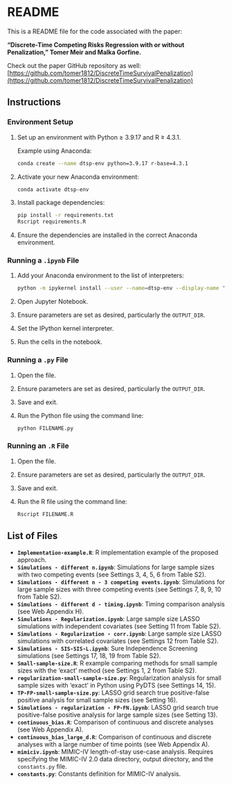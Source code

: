 # README

This is a README file for the code associated with the paper:

**“Discrete-Time Competing Risks Regression with or without Penalization,” Tomer Meir and Malka Gorfine.**

Check out the paper GitHub repository as well:
[https://github.com/tomer1812/DiscreteTimeSurvivalPenalization](https://github.com/tomer1812/DiscreteTimeSurvivalPenalization)

## Instructions

### Environment Setup

1. Set up an environment with Python ≥ 3.9.17 and R ≥ 4.3.1.
   
   Example using Anaconda:
   ```bash
   conda create --name dtsp-env python=3.9.17 r-base=4.3.1
   ```

2. Activate your new Anaconda environment:
   ```bash
   conda activate dtsp-env
   ```

3. Install package dependencies:
   ```bash
   pip install -r requirements.txt
   Rscript requirements.R
   ```

4. Ensure the dependencies are installed in the correct Anaconda environment.


### Running a `.ipynb` File

1. Add your Anaconda environment to the list of interpreters:
   ```bash
   python -m ipykernel install --user --name=dtsp-env --display-name "dtsp-env"
   ```

2. Open Jupyter Notebook.

3. Ensure parameters are set as desired, particularly the `OUTPUT_DIR`.

4. Set the IPython kernel interpreter.

5. Run the cells in the notebook.

### Running a `.py` File

1. Open the file.

2. Ensure parameters are set as desired, particularly the `OUTPUT_DIR`.

3. Save and exit.

4. Run the Python file using the command line:
   ```bash
   python FILENAME.py
   ```

### Running an `.R` File

1. Open the file.

2. Ensure parameters are set as desired, particularly the `OUTPUT_DIR`.

3. Save and exit.

4. Run the R file using the command line:
   ```bash
   Rscript FILENAME.R
   ```

## List of Files

- **`Implementation-example.R`**: R implementation example of the proposed approach.
- **`Simulations - different n.ipynb`**: Simulations for large sample sizes with two competing events (see Settings 3, 4, 5, 6 from Table S2).
- **`Simulations - different n - 3 competing events.ipynb`**: Simulations for large sample sizes with three competing events (see Settings 7, 8, 9, 10 from Table S2).
- **`Simulations - different d - timing.ipynb`**: Timing comparison analysis (see Web Appendix H).
- **`Simulations - Regularization.ipynb`**: Large sample size LASSO simulations with independent covariates (see Setting 11 from Table S2).
- **`Simulations - Regularization - corr.ipynb`**: Large sample size LASSO simulations with correlated covariates (see Settings 12 from Table S2).
- **`Simulations - SIS-SIS-L.ipynb`**: Sure Independence Screening simulations (see Settings 17, 18, 19 from Table S2).
- **`Small-sample-size.R`**: R example comparing methods for small sample sizes with the ‘exact’ method (see Settings 1, 2 from Table S2).
- **`regularization-small-sample-size.py`**: Regularization analysis for small sample sizes with ‘exact’ in Python using PyDTS (see Settings 14, 15).
- **`TP-FP-small-sample-size.py`**: LASSO grid search true positive-false positive analysis for small sample sizes (see Setting 16).
- **`Simulations - regularization - FP-FN.ipynb`**: LASSO grid search true positive-false positive analysis for large sample sizes (see Setting 13).
- **`continuous_bias.R`**: Comparison of continuous and discrete analyses (see Web Appendix A).
- **`continuous_bias_large_d.R`**: Comparison of continuous and discrete analyses with a large number of time points (see Web Appendix A).
- **`mimiciv.ipynb`**: MIMIC-IV length-of-stay use-case analysis. Requires specifying the MIMIC-IV 2.0 data directory, output directory, and the `constants.py` file.
- **`constants.py`**: Constants definition for MIMIC-IV analysis.
